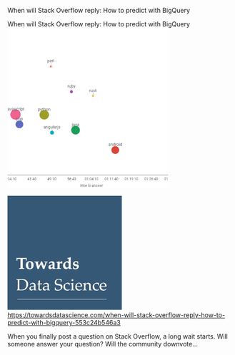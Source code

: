 When will Stack Overflow reply: How to predict with BigQuery

When will Stack Overflow reply: How to predict with BigQuery
![](../_resources/65a9884f4ece72cc0ca0c49ae3971e60.png)

![](../_resources/27180fd1aa3beb2a2cac92bc4a4bb063.jpg)https://towardsdatascience.com/when-will-stack-overflow-reply-how-to-predict-with-bigquery-553c24b546a3

When you finally post a question on Stack Overflow, a long wait starts. Will someone answer your question? Will the community downvote…